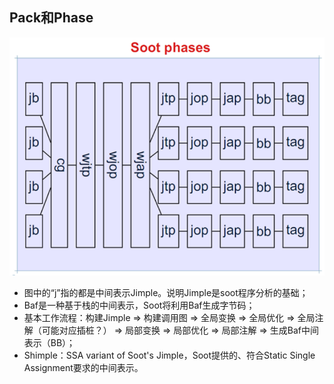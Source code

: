 ## Pack和Phase

![image-20201019190219419](./pic/image-20201019190219419.png)

- 图中的“j”指的都是中间表示Jimple。说明Jimple是soot程序分析的基础；
- Baf是一种基于栈的中间表示，Soot将利用Baf生成字节码；
- 基本工作流程：构建Jimple &rArr; 构建调用图 &rArr; 全局变换 &rArr; 全局优化 &rArr; 全局注解（可能对应插桩？） &rArr; 局部变换 &rArr; 局部优化 &rArr; 局部注解 &rArr; 生成Baf中间表示（BB）；
- Shimple：SSA variant of Soot's Jimple，Soot提供的、符合Static Single Assignment要求的中间表示。